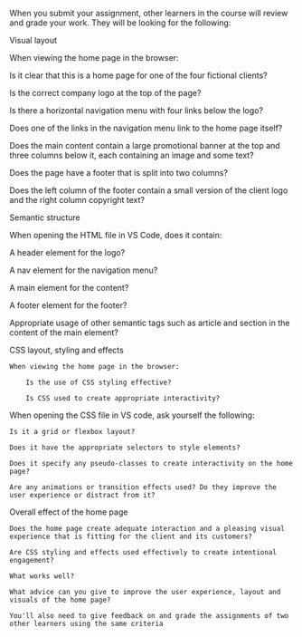 When you submit your assignment, other learners in the course will review and grade your work. They will be looking for the following:

Visual layout

When viewing the home page in the browser:

Is it clear that this is a home page for one of the four fictional clients?

Is the correct company logo at the top of the page?

Is there a horizontal navigation menu with four links below the logo?

Does one of the links in the navigation menu link to the home page itself?

Does the main content contain a large promotional banner at the top and three columns below it, each containing an image and some text?

Does the page have a footer that is split into two columns?

Does the left column of the footer contain a small version of the client logo and the right column copyright text?

Semantic structure

When opening the HTML file in VS Code, does it contain:

A header element for the logo?

A nav element for the navigation menu?

A main element for the content?

A footer element for the footer?

Appropriate usage of other semantic tags such as article and section in the content of the main element?

  

CSS layout, styling and effects

    When viewing the home page in the browser:

        Is the use of CSS styling effective?

        Is CSS used to create appropriate interactivity?

When opening the CSS file in VS code, ask yourself the following:

    Is it a grid or flexbox layout?

    Does it have the appropriate selectors to style elements?

    Does it specify any pseudo-classes to create interactivity on the home page?

    Are any animations or transition effects used? Do they improve the user experience or distract from it?

Overall effect of the home page

    Does the home page create adequate interaction and a pleasing visual experience that is fitting for the client and its customers? 

    Are CSS styling and effects used effectively to create intentional engagement? 

    What works well? 

    What advice can you give to improve the user experience, layout and visuals of the home page?

    You'll also need to give feedback on and grade the assignments of two other learners using the same criteria